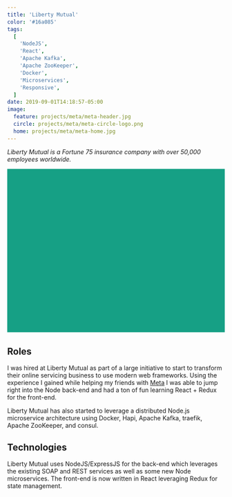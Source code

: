 ```yaml
---
title: 'Liberty Mutual'
color: '#16a085'
tags:
  [
    'NodeJS',
    'React',
    'Apache Kafka',
    'Apache ZooKeeper',
    'Docker',
    'Microservices',
    'Responsive',
  ]
date: 2019-09-01T14:18:57-05:00
image:
  feature: projects/meta/meta-header.jpg
  circle: projects/meta/meta-circle-logo.png
  home: projects/meta/meta-home.jpg
---
```


_Liberty Mutual is a Fortune 75 insurance company with over 50,000 employees worldwide._

![Liberty Mutual](../../images/projects/liberty-mutual/liberty-mutual-screens.png)

## Roles

I was hired at Liberty Mutual as part of a large initiative to start to transform their online servicing business to use modern web frameworks. Using the experience I gained while helping my friends with [Meta](/projects/meta) I was able to jump right into the Node back-end and had a ton of fun learning React + Redux for the front-end.

Liberty Mutual has also started to leverage a distributed Node.js microservice architecture using Docker, Hapi, Apache Kafka, traefik, Apache ZooKeeper, and consul.

## Technologies

Liberty Mutual uses NodeJS/ExpressJS for the back-end which leverages the existing SOAP and REST services as well as some new Node microservices. The front-end is now written in React leveraging Redux for state management.
